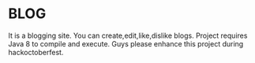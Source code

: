 # BLOG
It is a blogging site. You can create,edit,like,dislike blogs.
Project requires Java 8 to compile and execute. Guys please enhance this project during hackoctoberfest.
